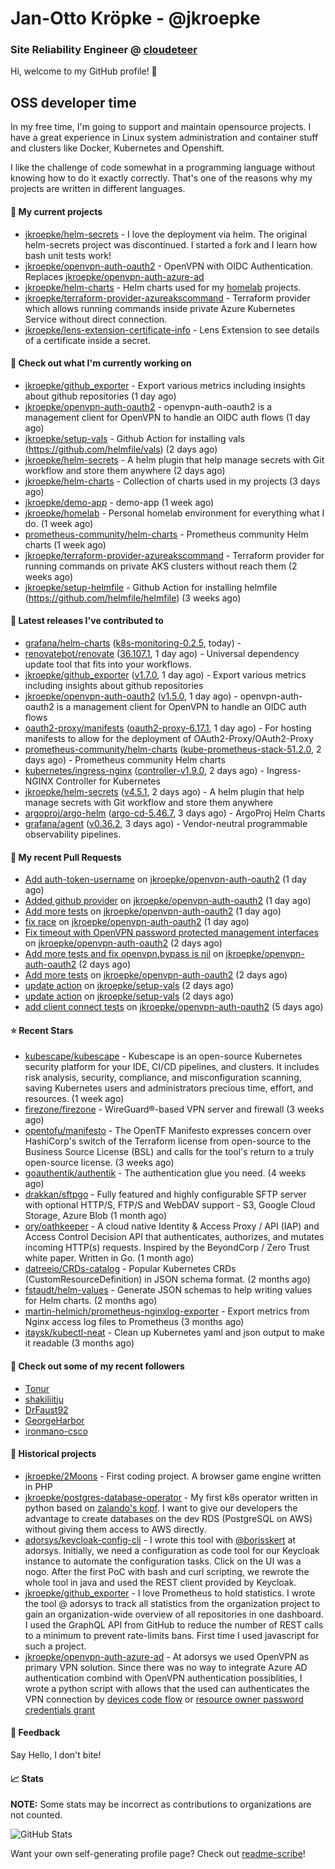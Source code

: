 # Jan-Otto Kröpke - @jkroepke
### Site Reliability Engineer @ [cloudeteer](https://cloudeteer.de/)

Hi, welcome to my GitHub profile! 👋

## OSS developer time
In my free time, I'm going to support and maintain opensource projects. I have a great experience in Linux system administration and container stuff and clusters like Docker, Kubernetes and Openshift.

I like the challenge of code somewhat in a programming language without knowing how to do it exactly correctly. That's one of the reasons why my projects are written in different languages.

#### 🌱 My current projects
- [jkroepke/helm-secrets](https://github.com/jkroepke/helm-secrets) - I love the deployment via helm. The original helm-secrets project was discontinued. I started a fork and I learn how bash unit tests work!
- [jkroepke/openvpn-auth-oauth2](https://github.com/jkroepke/openvpn-auth-oauth2) - OpenVPN with OIDC Authentication. Replaces  [jkroepke/openvpn-auth-azure-ad](https://github.com/jkroepke/openvpn-auth-azure-ad) 
- [jkroepke/helm-charts](https://github.com/jkroepke/helm-charts) - Helm charts used for my [homelab](https://github.com/jkroepke/homelab) projects.
- [jkroepke/terraform-provider-azureakscommand](https://github.com/jkroepke/terraform-provider-azureakscommand) - Terraform provider which allows running commands inside private Azure Kubernetes Service without direct connection.
- [jkroepke/lens-extension-certificate-info](https://github.com/jkroepke/lens-extension-certificate-info) - Lens Extension to see details of a certificate inside a secret.

#### 👷 Check out what I'm currently working on

- [jkroepke/github_exporter](https://github.com/jkroepke/github_exporter) - Export various metrics including insights about github repositories (1 day ago)
- [jkroepke/openvpn-auth-oauth2](https://github.com/jkroepke/openvpn-auth-oauth2) - openvpn-auth-oauth2 is a management client for OpenVPN to handle an OIDC auth flows (1 day ago)
- [jkroepke/setup-vals](https://github.com/jkroepke/setup-vals) - Github Action for installing vals (https://github.com/helmfile/vals) (2 days ago)
- [jkroepke/helm-secrets](https://github.com/jkroepke/helm-secrets) - A helm plugin that help manage secrets with Git workflow and store them anywhere (2 days ago)
- [jkroepke/helm-charts](https://github.com/jkroepke/helm-charts) - Collection of charts used in my projects (3 days ago)
- [jkroepke/demo-app](https://github.com/jkroepke/demo-app) - demo-app (1 week ago)
- [jkroepke/homelab](https://github.com/jkroepke/homelab) - Personal homelab environment for everything what I do. (1 week ago)
- [prometheus-community/helm-charts](https://github.com/prometheus-community/helm-charts) - Prometheus community Helm charts (1 week ago)
- [jkroepke/terraform-provider-azureakscommand](https://github.com/jkroepke/terraform-provider-azureakscommand) - Terraform provider for running commands on private AKS clusters without reach them (2 weeks ago)
- [jkroepke/setup-helmfile](https://github.com/jkroepke/setup-helmfile) - Github Action for installing helmfile (https://github.com/helmfile/helmfile) (3 weeks ago)

#### 🔭 Latest releases I've contributed to

- [grafana/helm-charts](https://github.com/grafana/helm-charts) ([k8s-monitoring-0.2.5](https://github.com/grafana/helm-charts/releases/tag/k8s-monitoring-0.2.5), today) - 
- [renovatebot/renovate](https://github.com/renovatebot/renovate) ([36.107.1](https://github.com/renovatebot/renovate/releases/tag/36.107.1), 1 day ago) - Universal dependency update tool that fits into your workflows.
- [jkroepke/github_exporter](https://github.com/jkroepke/github_exporter) ([v1.7.0](https://github.com/jkroepke/github_exporter/releases/tag/v1.7.0), 1 day ago) - Export various metrics including insights about github repositories
- [jkroepke/openvpn-auth-oauth2](https://github.com/jkroepke/openvpn-auth-oauth2) ([v1.5.0](https://github.com/jkroepke/openvpn-auth-oauth2/releases/tag/v1.5.0), 1 day ago) - openvpn-auth-oauth2 is a management client for OpenVPN to handle an OIDC auth flows
- [oauth2-proxy/manifests](https://github.com/oauth2-proxy/manifests) ([oauth2-proxy-6.17.1](https://github.com/oauth2-proxy/manifests/releases/tag/oauth2-proxy-6.17.1), 1 day ago) - For hosting manifests to allow for the deployment of OAuth2-Proxy/OAuth2-Proxy
- [prometheus-community/helm-charts](https://github.com/prometheus-community/helm-charts) ([kube-prometheus-stack-51.2.0](https://github.com/prometheus-community/helm-charts/releases/tag/kube-prometheus-stack-51.2.0), 2 days ago) - Prometheus community Helm charts
- [kubernetes/ingress-nginx](https://github.com/kubernetes/ingress-nginx) ([controller-v1.9.0](https://github.com/kubernetes/ingress-nginx/releases/tag/controller-v1.9.0), 2 days ago) - Ingress-NGINX Controller for Kubernetes
- [jkroepke/helm-secrets](https://github.com/jkroepke/helm-secrets) ([v4.5.1](https://github.com/jkroepke/helm-secrets/releases/tag/v4.5.1), 2 days ago) - A helm plugin that help manage secrets with Git workflow and store them anywhere
- [argoproj/argo-helm](https://github.com/argoproj/argo-helm) ([argo-cd-5.46.7](https://github.com/argoproj/argo-helm/releases/tag/argo-cd-5.46.7), 3 days ago) - ArgoProj Helm Charts
- [grafana/agent](https://github.com/grafana/agent) ([v0.36.2](https://github.com/grafana/agent/releases/tag/v0.36.2), 3 days ago) - Vendor-neutral programmable observability pipelines.

#### 🔨 My recent Pull Requests

- [Add auth-token-username](https://github.com/jkroepke/openvpn-auth-oauth2/pull/30) on [jkroepke/openvpn-auth-oauth2](https://github.com/jkroepke/openvpn-auth-oauth2) (1 day ago)
- [Added github provider](https://github.com/jkroepke/openvpn-auth-oauth2/pull/28) on [jkroepke/openvpn-auth-oauth2](https://github.com/jkroepke/openvpn-auth-oauth2) (1 day ago)
- [Add more tests](https://github.com/jkroepke/openvpn-auth-oauth2/pull/27) on [jkroepke/openvpn-auth-oauth2](https://github.com/jkroepke/openvpn-auth-oauth2) (1 day ago)
- [fix race](https://github.com/jkroepke/openvpn-auth-oauth2/pull/26) on [jkroepke/openvpn-auth-oauth2](https://github.com/jkroepke/openvpn-auth-oauth2) (1 day ago)
- [Fix timeout with OpenVPN password protected management interfaces](https://github.com/jkroepke/openvpn-auth-oauth2/pull/25) on [jkroepke/openvpn-auth-oauth2](https://github.com/jkroepke/openvpn-auth-oauth2) (2 days ago)
- [Add more tests and fix openvpn.bypass is nil](https://github.com/jkroepke/openvpn-auth-oauth2/pull/24) on [jkroepke/openvpn-auth-oauth2](https://github.com/jkroepke/openvpn-auth-oauth2) (2 days ago)
- [Add more tests](https://github.com/jkroepke/openvpn-auth-oauth2/pull/22) on [jkroepke/openvpn-auth-oauth2](https://github.com/jkroepke/openvpn-auth-oauth2) (2 days ago)
- [update action](https://github.com/jkroepke/setup-vals/pull/61) on [jkroepke/setup-vals](https://github.com/jkroepke/setup-vals) (2 days ago)
- [update action](https://github.com/jkroepke/setup-vals/pull/60) on [jkroepke/setup-vals](https://github.com/jkroepke/setup-vals) (2 days ago)
- [add client connect tests](https://github.com/jkroepke/openvpn-auth-oauth2/pull/20) on [jkroepke/openvpn-auth-oauth2](https://github.com/jkroepke/openvpn-auth-oauth2) (5 days ago)

#### ⭐ Recent Stars

- [kubescape/kubescape](https://github.com/kubescape/kubescape) - Kubescape is an open-source Kubernetes security platform for your IDE, CI/CD pipelines, and clusters. It includes risk analysis, security, compliance, and misconfiguration scanning, saving Kubernetes users and administrators precious time, effort, and resources. (1 week ago)
- [firezone/firezone](https://github.com/firezone/firezone) - WireGuard®-based VPN server and firewall (3 weeks ago)
- [opentofu/manifesto](https://github.com/opentofu/manifesto) - The OpenTF Manifesto expresses concern over HashiCorp&#39;s switch of the Terraform license from open-source to the Business Source License (BSL) and calls for the tool&#39;s return to a truly open-source license. (3 weeks ago)
- [goauthentik/authentik](https://github.com/goauthentik/authentik) - The authentication glue you need. (4 weeks ago)
- [drakkan/sftpgo](https://github.com/drakkan/sftpgo) - Fully featured and highly configurable SFTP server with optional HTTP/S, FTP/S and WebDAV support - S3, Google Cloud Storage, Azure Blob (1 month ago)
- [ory/oathkeeper](https://github.com/ory/oathkeeper) - A cloud native Identity &amp; Access Proxy / API (IAP) and Access Control Decision API that authenticates, authorizes, and mutates incoming HTTP(s) requests. Inspired by the BeyondCorp / Zero Trust white paper. Written in Go. (1 month ago)
- [datreeio/CRDs-catalog](https://github.com/datreeio/CRDs-catalog) - Popular Kubernetes CRDs (CustomResourceDefinition) in JSON schema format. (2 months ago)
- [fstaudt/helm-values](https://github.com/fstaudt/helm-values) - Generate JSON schemas to help writing values for Helm charts. (2 months ago)
- [martin-helmich/prometheus-nginxlog-exporter](https://github.com/martin-helmich/prometheus-nginxlog-exporter) - Export metrics from Nginx access log files to Prometheus (3 months ago)
- [itaysk/kubectl-neat](https://github.com/itaysk/kubectl-neat) - Clean up Kubernetes yaml and json output to make it readable (3 months ago)

#### 👯 Check out some of my recent followers

- [Tonur](https://github.com/Tonur)
- [shakiliitju](https://github.com/shakiliitju)
- [DrFaust92](https://github.com/DrFaust92)
- [GeorgeHarbor](https://github.com/GeorgeHarbor)
- [ironmano-csco](https://github.com/ironmano-csco)

#### 📜 Historical projects
- [jkroepke/2Moons](https://github.com/jkroepke/2Moons) - First coding project. A browser game engine written in PHP
- [jkroepke/postgres-database-operator](https://github.com/jkroepke/postgres-database-operator) - My first k8s operator written in python based on [zalando's kopf](https://github.com/zalando-incubator/kopf). I want to give our developers the advantage to create databases on the dev RDS (PostgreSQL on AWS) without giving them access to AWS directly.
- [adorsys/keycloak-config-cli](https://github.com/adorsys/keycloak-config-cli) - I wrote this tool with [@borisskert](https://github.com/borisskert) at adorsys. Initially, we need a configuration as code tool for our Keycloak instance to automate the configuration tasks. Click on the UI was a nogo. After the first PoC with bash and curl scripting, we rewrote the whole tool in java and used the REST client provided by Keycloak.
- [jkroepke/github_exporter](https://github.com/jkroepke/github_exporter) - I love Prometheus to hold statistics. I wrote the tool @ adorsys to track all statistics from the organization project to gain an organization-wide overview of all repositories in one dashboard. I used the GraphQL API from GitHub to reduce the number of REST calls to a minimum to prevent rate-limits bans. First time I used javascript for such a project.
- [jkroepke/openvpn-auth-azure-ad](https://github.com/jkroepke/openvpn-auth-azure-ad) - At adorsys we used OpenVPN as primary VPN solution. Since there was no way to integrate Azure AD authentication combind with OpenVPN authentication possiblities, I wrote a python script with allows that the used can authenticates the VPN connection by [devices code flow](https://docs.microsoft.com/en-us/azure/active-directory/develop/v2-oauth2-device-code) or [resource owner password credentials grant](https://docs.microsoft.com/en-us/azure/active-directory/develop/v2-oauth-ropc)

#### 💬 Feedback

Say Hello, I don't bite!

#### 📈 Stats

**NOTE:** Some stats may be incorrect as contributions to organizations
are not counted.

![GitHub Stats](https://github-readme-stats.vercel.app/api?username=jkroepke&count_private=false&theme=tokyonight&show_icons=true)

Want your own self-generating profile page? Check out [readme-scribe](https://github.com/muesli/readme-scribe)!
